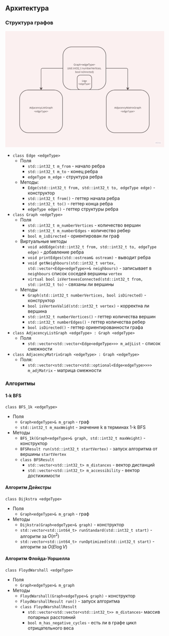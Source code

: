 ## Архитектура

### Структура графов
![Структура графов](./images/arc.png?raw=true)

- `class Edge <edgeType>`
    - Поля
      - `std::int32_t m_from` - начало ребра
      - `std::int32_t m_to` - конец ребра
      - `edgeType m_edge` - структура ребра
    - Методы:
      - `Edge(std::int32_t from, std::int32_t to, edgeType edge)` - конструктор
      - `std::int32_t from()` - геттер начала ребра
      - `std::int32_t to()` - геттер конца ребра
      - `edgeType edge()` - геттер структуры ребра
- `class Graph <edgeType>`
  - Поля
    - `std::int32_t m_numberVertices` - количество вершин
    - `std::int32_t m_numberEdges` - количество ребер
    - `bool m_isDirected` - ориентирован ли граф
  - Виртуальные методы
    - `void addEdge(std::int32_t from, std::int32_t to, edgeType edge)` - добавление ребра
    - `void printEdges(std::ostream& ostream)` - выводит ребра
    - `void getNeighbours(std::int32_t vertex,
      std::vector<Edge<edgeType>>& neighbours)` - записывает в `neighbours` список соседей вершины `vertex`
    - `virtual bool isVertexesConnected(std::int32_t from, std::int32_t to)` - связаны ли вершины
  - Методы
    - `Graph(std::int32_t numberVertices, bool isDirected)` - конструктор
    - `bool isVertexValid(std::int32_t vertex)` - корректна ли вершина
    - `std::int32_t numberVertices()` - геттер количества вершин
    - `std::int32_t numberEdges()` - геттер количества ребер
    - `bool isDirected()` - геттер ориентированности графа
- `class AdjacencyListGraph <edgeType> : Graph <edgeType>`
  - Поля
    - `std::vector<std::vector<Edge<edgeType>>> m_adjList` - список смежности
- `class AdjacencyMatrixGraph <edgeType> : Graph <edgeType>`
  - Поля:
    - `std::vector<std::vector<std::optional<Edge<edgeType>>>> m_adjMatrix` - матрица смежности

### Алгоритмы

#### 1-k BFS
`class BFS_1k <edgeType>`
- Поля
  - `Graph<edgeType>& m_graph` - граф
  - `std::int32_t m_maxWeight` - значение k в терминах 1-k BFS
- Методы
  - `BFS_1k(Graph<edgeType>& graph, std::int32_t maxWeight)` - конструктор
  - `BFSResult run(std::int32_t startVertex)` - запуск алгоритма от вершины `startVertex`
  - `class BFSResult`
    - `std::vector<std::int32_t> m_distances` - вектор дистанций
    - `std::vector<std::int32_t> m_accessibility` - вектор достижимости

#### Алгоритм Дейкстры
`class Dijkstra <edgeType>`
- Поля
  - `Graph<edgeType>& m_graph` - граф
- Методы
  - `Dijkstra(Graph<edgeType>& graph)` - конструктор 
  - `std::vector<std::int64_t> runStandard(std::int32_t start)` - алгоритм за $O(n^2)$
  - `std::vector<std::int64_t> runOptimized(std::int32_t start)` - алгоритм за $O(E\log⁡V)$

#### Алгоритм Флойда-Уоршелла
`class FloydWarshall <edgeType>`
- Поля
  - `Graph<edgeType>& m_graph`
- Методы
  - `FloydWarshall(Graph<edgeType>& graph)` - конструктор
  - `FloydWarshallResult run()` - запуск алгоритма
  - `class FloydWarshallResult`
    - `std::vector<std::vector<std::int32_t>> m_distances`- массив попарных расстояний
    - `bool m_has_negative_cycles` - есть ли в графе цикл отрицательного веса